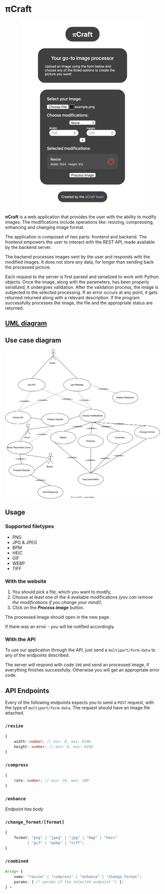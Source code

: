 # πCraft

<p align="center">
    <img src="./screenshot.png" alt="Screenshot of PiCraft" width="400" />
</p>

**πCraft** is a web application that provides the user with the ability to modify images. The modifications include operations like: resizing, compressing, enhancing and changing image format.

The application is composed of two parts: frontend and backend. The frontend empowers the user to interact with the REST API, made available by the backend server.

The backend processes images sent by the user and responds with the modified images. It does not store any data, for longer than sending back the processed picture.

Each request to the server is first parsed and serialized to work with Python objects. Once the image, along with the parameters, has been properly serialized, it undergoes validation. After the validation process, the image is subjected to the selected processing. If an error occurs at any point, it gets returned returned along with a relevant description. If the program successfully processes the image, the file and the appropriate status are returned.


## [UML diagram](./backend/UML.md "Click to open UML diagram")

## Use case diagram

![Use case diagram](./UseCase.svg)

## Usage

### Supported filetypes

- PNG
- JPG & JPEG
- BPM
- HEIC
- GIF
- WEBP
- TIFF

### With the website

1. You should pick a file, which you want to modify,
2. Choose at least one of the 4 available modifications *(you can remove the modifications if you change your mind!)*,
3. Click on the ***Process image*** button.

The processed image should open in the new page.

If there was an error - you will be notified accordingly.

### With the API

To use our application through the API, just send a `multipart/form-data` to any of the endpoints described.

The server will respond with code `200` and send an processed image, if everything finishes successfully. Otherwise you will get an appropriate error code.

## API Endpoints

Every of the following endpoints expects you to send a `POST` request, with the type of `multipart/form-data`. The request should have an image file attached.

### `/resize`

```ts
{
    width: number; // min: 8, max: 8196
    height: number; // min: 8, max: 8196
}
```

### `/compress`

```ts
{
    rate: number; // min: 10, max: 100
}
```

### `/enhance`

*Endpoint has body*

### `/change_format/[format]`

```ts
{
    format: "png" | "jpeg" | "jpg" | "bmp" | "heic"
          | "gif" | "webp" | "tiff";
}
```

### `/combined`

```ts
Array< {
    name: "resize" | "compress" | "enhance" | "change_format";
    params: { /* params of the selected endpoint */ }; 
} >
```
